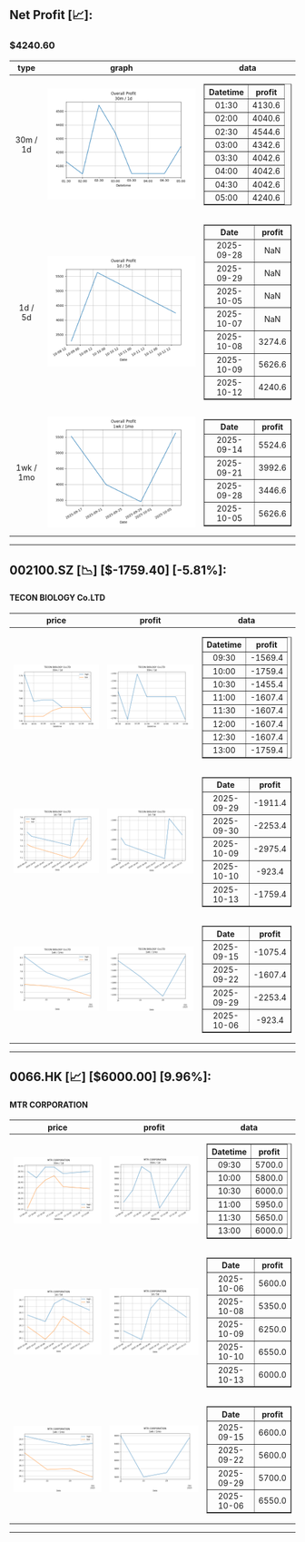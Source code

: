 ## Net Profit [📈]:
### $4240.60
|type|graph|data|
|:---:|:---:|:---:|
|30m / 1d|![net_profit](image/overall_30m-1d.png)|<table border="1" class="dataframe"> <thead> <tr style="text-align: center;"> <th>Datetime</th> <th>profit</th> </tr> </thead> <tbody> <tr> <td>01:30</td> <td>4130.6</td> </tr> <tr> <td>02:00</td> <td>4040.6</td> </tr> <tr> <td>02:30</td> <td>4544.6</td> </tr> <tr> <td>03:00</td> <td>4342.6</td> </tr> <tr> <td>03:30</td> <td>4042.6</td> </tr> <tr> <td>04:00</td> <td>4042.6</td> </tr> <tr> <td>04:30</td> <td>4042.6</td> </tr> <tr> <td>05:00</td> <td>4240.6</td> </tr> </tbody></table>|
|1d / 5d|![net_profit](image/overall_1d-5d.png)|<table border="1" class="dataframe"> <thead> <tr style="text-align: center;"> <th>Date</th> <th>profit</th> </tr> </thead> <tbody> <tr> <td>2025-09-28</td> <td>NaN</td> </tr> <tr> <td>2025-09-29</td> <td>NaN</td> </tr> <tr> <td>2025-10-05</td> <td>NaN</td> </tr> <tr> <td>2025-10-07</td> <td>NaN</td> </tr> <tr> <td>2025-10-08</td> <td>3274.6</td> </tr> <tr> <td>2025-10-09</td> <td>5626.6</td> </tr> <tr> <td>2025-10-12</td> <td>4240.6</td> </tr> </tbody></table>|
|1wk / 1mo|![net_profit](image/overall_1wk-1mo.png)|<table border="1" class="dataframe"> <thead> <tr style="text-align: center;"> <th>Date</th> <th>profit</th> </tr> </thead> <tbody> <tr> <td>2025-09-14</td> <td>5524.6</td> </tr> <tr> <td>2025-09-21</td> <td>3992.6</td> </tr> <tr> <td>2025-09-28</td> <td>3446.6</td> </tr> <tr> <td>2025-10-05</td> <td>5626.6</td> </tr> </tbody></table>|
---
## 002100.SZ [📉] [$-1759.40] [-5.81%]:
#### TECON BIOLOGY Co.LTD
|price|profit|data|
|:---:|:---:|:---:|
|![price](image/002100.SZ_30m-1d_price.png)|![profit](image/002100.SZ_30m-1d_profit.png)|<table border="1" class="dataframe"> <thead> <tr style="text-align: center;"> <th>Datetime</th> <th>profit</th> </tr> </thead> <tbody> <tr> <td>09:30</td> <td>-1569.4</td> </tr> <tr> <td>10:00</td> <td>-1759.4</td> </tr> <tr> <td>10:30</td> <td>-1455.4</td> </tr> <tr> <td>11:00</td> <td>-1607.4</td> </tr> <tr> <td>11:30</td> <td>-1607.4</td> </tr> <tr> <td>12:00</td> <td>-1607.4</td> </tr> <tr> <td>12:30</td> <td>-1607.4</td> </tr> <tr> <td>13:00</td> <td>-1759.4</td> </tr> </tbody></table>|
|![price](image/002100.SZ_1d-5d_price.png)|![profit](image/002100.SZ_1d-5d_profit.png)|<table border="1" class="dataframe"> <thead> <tr style="text-align: center;"> <th>Date</th> <th>profit</th> </tr> </thead> <tbody> <tr> <td>2025-09-29</td> <td>-1911.4</td> </tr> <tr> <td>2025-09-30</td> <td>-2253.4</td> </tr> <tr> <td>2025-10-09</td> <td>-2975.4</td> </tr> <tr> <td>2025-10-10</td> <td>-923.4</td> </tr> <tr> <td>2025-10-13</td> <td>-1759.4</td> </tr> </tbody></table>|
|![price](image/002100.SZ_1wk-1mo_price.png)|![profit](image/002100.SZ_1wk-1mo_profit.png)|<table border="1" class="dataframe"> <thead> <tr style="text-align: center;"> <th>Date</th> <th>profit</th> </tr> </thead> <tbody> <tr> <td>2025-09-15</td> <td>-1075.4</td> </tr> <tr> <td>2025-09-22</td> <td>-1607.4</td> </tr> <tr> <td>2025-09-29</td> <td>-2253.4</td> </tr> <tr> <td>2025-10-06</td> <td>-923.4</td> </tr> </tbody></table>|
---
## 0066.HK [📈] [$6000.00] [9.96%]:
#### MTR CORPORATION
|price|profit|data|
|:---:|:---:|:---:|
|![price](image/0066.HK_30m-1d_price.png)|![profit](image/0066.HK_30m-1d_profit.png)|<table border="1" class="dataframe"> <thead> <tr style="text-align: center;"> <th>Datetime</th> <th>profit</th> </tr> </thead> <tbody> <tr> <td>09:30</td> <td>5700.0</td> </tr> <tr> <td>10:00</td> <td>5800.0</td> </tr> <tr> <td>10:30</td> <td>6000.0</td> </tr> <tr> <td>11:00</td> <td>5950.0</td> </tr> <tr> <td>11:30</td> <td>5650.0</td> </tr> <tr> <td>13:00</td> <td>6000.0</td> </tr> </tbody></table>|
|![price](image/0066.HK_1d-5d_price.png)|![profit](image/0066.HK_1d-5d_profit.png)|<table border="1" class="dataframe"> <thead> <tr style="text-align: center;"> <th>Date</th> <th>profit</th> </tr> </thead> <tbody> <tr> <td>2025-10-06</td> <td>5600.0</td> </tr> <tr> <td>2025-10-08</td> <td>5350.0</td> </tr> <tr> <td>2025-10-09</td> <td>6250.0</td> </tr> <tr> <td>2025-10-10</td> <td>6550.0</td> </tr> <tr> <td>2025-10-13</td> <td>6000.0</td> </tr> </tbody></table>|
|![price](image/0066.HK_1wk-1mo_price.png)|![profit](image/0066.HK_1wk-1mo_profit.png)|<table border="1" class="dataframe"> <thead> <tr style="text-align: center;"> <th>Date</th> <th>profit</th> </tr> </thead> <tbody> <tr> <td>2025-09-15</td> <td>6600.0</td> </tr> <tr> <td>2025-09-22</td> <td>5600.0</td> </tr> <tr> <td>2025-09-29</td> <td>5700.0</td> </tr> <tr> <td>2025-10-06</td> <td>6550.0</td> </tr> </tbody></table>|
---
